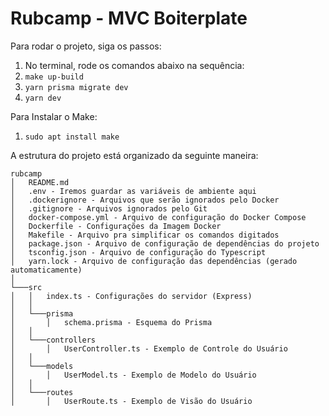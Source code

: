 # Rubcamp - MVC Boiterplate

Para rodar o projeto, siga os passos:

1. No terminal, rode os comandos abaixo na sequência:
2. `make up-build`
3. `yarn prisma migrate dev`
4. `yarn dev`

Para Instalar o Make:

1. `sudo apt install make`

A estrutura do projeto está organizado da seguinte maneira:

```
rubcamp
│   README.md
│   .env - Iremos guardar as variáveis de ambiente aqui
│   .dockerignore - Arquivos que serão ignorados pelo Docker
│   .gitignore - Arquivos ignorados pelo Git
│   docker-compose.yml - Arquivo de configuração do Docker Compose
│   Dockerfile - Configurações da Imagem Docker
│   Makefile - Arquivo pra simplificar os comandos digitados
│   package.json - Arquivo de configuração de dependências do projeto
│   tsconfig.json - Arquivo de configuração do Typescript
│   yarn.lock - Arquivo de configuração das dependências (gerado automaticamente)
│
└───src
│   │   index.ts - Configurações do servidor (Express)
│   │
│   └───prisma
│       │   schema.prisma - Esquema do Prisma
│   │
│   └───controllers
│       │   UserController.ts - Exemplo de Controle do Usuário
│   │
│   └───models
│       │   UserModel.ts - Exemplo de Modelo do Usuário
│   │
│   └───routes
│       │   UserRoute.ts - Exemplo de Visão do Usuário
```
